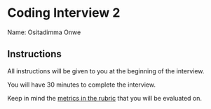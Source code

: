 # Coding Interview 2

Name: Ositadimma Onwe


## Instructions

All instructions will be given to you at the beginning of the interview. 

You will have 30 minutes to complete the interview.

Keep in mind the [metrics in the rubric](https://docs.google.com/document/d/1Um4eA09Y89c1KQyTvuYmXa0QIdjm_jsZ1PO2F5EadjA/edit?usp=drive_link) that you will be evaluated on. 
